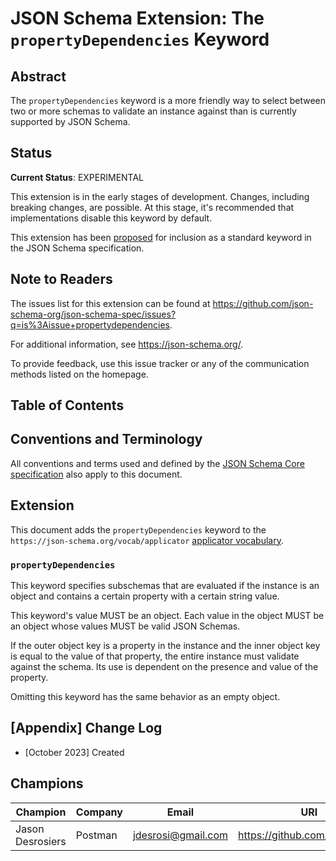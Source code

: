 # JSON Schema Extension: The `propertyDependencies` Keyword

## Abstract

The `propertyDependencies` keyword is a more friendly way to select between two
or more schemas to validate an instance against than is currently supported by
JSON Schema.

## Status

**Current Status**: EXPERIMENTAL

This extension is in the early stages of development. Changes, including
breaking changes, are possible. At this stage, it's recommended that
implementations disable this keyword by default.

This extension has been
[proposed](https://github.com/json-schema-org/json-schema-spec/blob/main/proposals/propertyDependencies.md)
for inclusion as a standard keyword in the JSON Schema specification.

## Note to Readers

The issues list for this extension can be found at
<https://github.com/json-schema-org/json-schema-spec/issues?q=is%3Aissue+propertydependencies>.

For additional information, see <https://json-schema.org/>.

To provide feedback, use this issue tracker or any of the communication methods
listed on the homepage.

## Table of Contents

## Conventions and Terminology

All conventions and terms used and defined by the [JSON Schema Core
specification](../jsonschema-core.html) also apply to this document.

## Extension

This document adds the `propertyDependencies` keyword to the
`https://json-schema.org/vocab/applicator` [applicator
vocabulary](../jsonschema-core.html#applicatorvocab).

### `propertyDependencies`

This keyword specifies subschemas that are evaluated if the instance is an
object and contains a certain property with a certain string value.

This keyword's value MUST be an object. Each value in the object MUST be an
object whose values MUST be valid JSON Schemas.

If the outer object key is a property in the instance and the inner object key
is equal to the value of that property, the entire instance must validate
against the schema. Its use is dependent on the presence and value of the
property.

Omitting this keyword has the same behavior as an empty object.

## [Appendix] Change Log

* [October 2023] Created

## Champions

| Champion                   | Company | Email                | URI                              |
|----------------------------|---------|----------------------|----------------------------------|
| Jason Desrosiers           | Postman | <jdesrosi@gmail.com> | <https://github.com/jdesrosiers> |
